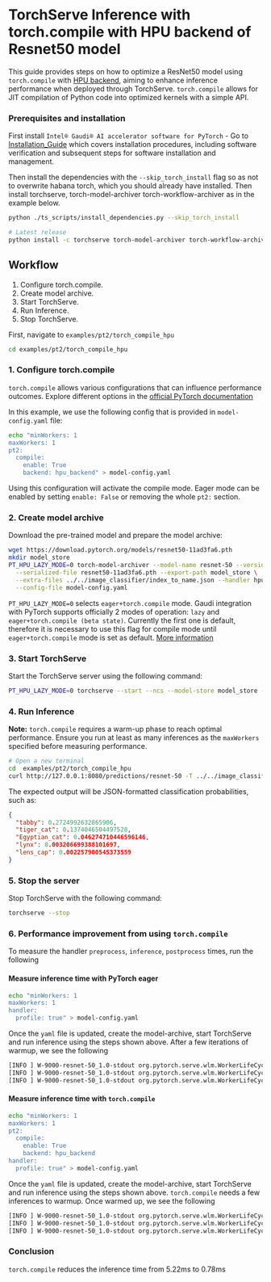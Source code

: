 
# TorchServe Inference with torch.compile with HPU backend of Resnet50 model

This guide provides steps on how to optimize a ResNet50 model using `torch.compile` with [HPU backend](https://docs.habana.ai/en/latest/PyTorch/Inference_on_PyTorch/Getting_Started_with_Inference.html), aiming to enhance inference performance when deployed through TorchServe. `torch.compile` allows for JIT compilation of Python code into optimized kernels with a simple API.

### Prerequisites and installation
First install `Intel® Gaudi® AI accelerator software for PyTorch` - Go to [Installation_Guide](https://docs.habana.ai/en/latest/Installation_Guide/index.html) which covers installation procedures, including software verification and subsequent steps for software installation and management.

Then install the dependencies with the `--skip_torch_install` flag so as not to overwrite habana torch, which you should already have installed. Then install torchserve, torch-model-archiver torch-workflow-archiver as in the example below.

```bash
python ./ts_scripts/install_dependencies.py --skip_torch_install

# Latest release
python install -c torchserve torch-model-archiver torch-workflow-archiver
```

## Workflow
1. Configure torch.compile.
2. Create model archive.
3. Start TorchServe.
4. Run Inference.
5. Stop TorchServe.

First, navigate to `examples/pt2/torch_compile_hpu`
```bash
cd examples/pt2/torch_compile_hpu
```

### 1. Configure torch.compile

`torch.compile` allows various configurations that can influence performance outcomes. Explore different options in the [official PyTorch documentation](https://pytorch.org/docs/stable/generated/torch.compile.html)


In this example, we use the following config that is provided in `model-config.yaml` file:

```bash
echo "minWorkers: 1
maxWorkers: 1
pt2:
  compile:
    enable: True
    backend: hpu_backend" > model-config.yaml
```
Using this configuration will activate the compile mode. Eager mode can be enabled by setting `enable: False` or removing the whole `pt2:` section.

### 2. Create model archive

Download the pre-trained model and prepare the model archive:
```bash
wget https://download.pytorch.org/models/resnet50-11ad3fa6.pth
mkdir model_store
PT_HPU_LAZY_MODE=0 torch-model-archiver --model-name resnet-50 --version 1.0 --model-file model.py \
  --serialized-file resnet50-11ad3fa6.pth --export-path model_store \
  --extra-files ../../image_classifier/index_to_name.json --handler hpu_image_classifier.py \
  --config-file model-config.yaml
```

`PT_HPU_LAZY_MODE=0` selects `eager+torch.compile` mode. Gaudi integration with PyTorch supports officially 2 modes of operation: `lazy` and `eager+torch.compile (beta state)`. Currently the first one is default, therefore it is necessary to use this flag for compile mode until `eager+torch.compile` mode is set as default. [More information](https://docs.habana.ai/en/latest/PyTorch/Reference/Runtime_Flags.html#pytorch-runtime-flags)

### 3. Start TorchServe

Start the TorchServe server using the following command:
```bash
PT_HPU_LAZY_MODE=0 torchserve --start --ncs --model-store model_store --models resnet-50.mar
```

### 4. Run Inference

**Note:** `torch.compile` requires a warm-up phase to reach optimal performance. Ensure you run at least as many inferences as the `maxWorkers` specified before measuring performance.

```bash
# Open a new terminal
cd  examples/pt2/torch_compile_hpu
curl http://127.0.0.1:8080/predictions/resnet-50 -T ../../image_classifier/kitten.jpg
```

The expected output will be JSON-formatted classification probabilities, such as:

```json
{
  "tabby": 0.2724992632865906,
  "tiger_cat": 0.1374046504497528,
  "Egyptian_cat": 0.046274710446596146,
  "lynx": 0.003206699388101697,
  "lens_cap": 0.002257900545373559
}
```

### 5. Stop the server
Stop TorchServe with the following command:

```bash
torchserve --stop
```

### 6. Performance improvement from using `torch.compile`

To measure the handler `preprocess`, `inference`, `postprocess` times, run the following

#### Measure inference time with PyTorch eager

```bash
echo "minWorkers: 1
maxWorkers: 1
handler:
  profile: true" > model-config.yaml
```

Once the `yaml` file is updated, create the model-archive, start TorchServe and run inference using the steps shown above.
After a few iterations of warmup, we see the following

```bash
[INFO ] W-9000-resnet-50_1.0-stdout org.pytorch.serve.wlm.WorkerLifeCycle - result=[METRICS]ts_handler_preprocess.Milliseconds:6.921529769897461|#ModelName:resnet-50,Level:Model|#type:GAUGE|###,1718265363,fe1dcea2-854d-4847-848e-a05e922d456c, pattern=[METRICS]
[INFO ] W-9000-resnet-50_1.0-stdout org.pytorch.serve.wlm.WorkerLifeCycle - result=[METRICS]ts_handler_inference.Milliseconds:5.218982696533203|#ModelName:resnet-50,Level:Model|#type:GAUGE|###,1718265363,fe1dcea2-854d-4847-848e-a05e922d456c, pattern=[METRICS]
[INFO ] W-9000-resnet-50_1.0-stdout org.pytorch.serve.wlm.WorkerLifeCycle - result=[METRICS]ts_handler_postprocess.Milliseconds:8.724212646484375|#ModelName:resnet-50,Level:Model|#type:GAUGE|###,1718265363,fe1dcea2-854d-4847-848e-a05e922d456c, pattern=[METRICS]
```

#### Measure inference time with `torch.compile`

```bash
echo "minWorkers: 1
maxWorkers: 1
pt2:
  compile:
    enable: True
    backend: hpu_backend
handler:
  profile: true" > model-config.yaml
```

Once the `yaml` file is updated, create the model-archive, start TorchServe and run inference using the steps shown above.
`torch.compile` needs a few inferences to warmup. Once warmed up, we see the following
```bash
[INFO ] W-9000-resnet-50_1.0-stdout org.pytorch.serve.wlm.WorkerLifeCycle - result=[METRICS]ts_handler_preprocess.Milliseconds:6.833314895629883|#ModelName:resnet-50,Level:Model|#type:GAUGE|###,1718265582,53da9032-4ad3-49df-8cd4-2d499eea7691, pattern=[METRICS]
[INFO ] W-9000-resnet-50_1.0-stdout org.pytorch.serve.wlm.WorkerLifeCycle - result=[METRICS]ts_handler_inference.Milliseconds:0.7846355438232422|#ModelName:resnet-50,Level:Model|#type:GAUGE|###,1718265582,53da9032-4ad3-49df-8cd4-2d499eea7691, pattern=[METRICS]
[INFO ] W-9000-resnet-50_1.0-stdout org.pytorch.serve.wlm.WorkerLifeCycle - result=[METRICS]ts_handler_postprocess.Milliseconds:1.9681453704833984|#ModelName:resnet-50,Level:Model|#type:GAUGE|###,1718265582,53da9032-4ad3-49df-8cd4-2d499eea7691, pattern=[METRICS]
```

### Conclusion

`torch.compile` reduces the inference time from 5.22ms to 0.78ms
